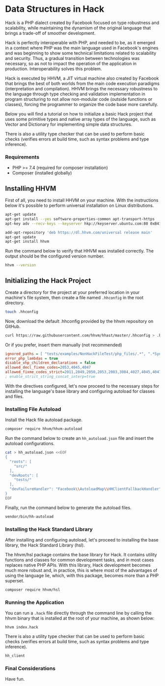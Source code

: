 # Data Structures in Hack

Hack is a PHP dialect created by Facebook focused on type robustness and scalability, while maintaining the dynamism of the original language that brings a trade-off of smoother development.

Hack is perfectly interoperable with PHP, and needed to be, as it emerged in a context where PHP was the main language used in Facebook's engines and was beginning to show some technical limitations related to scalability and security. Thus, a gradual transition between technologies was necessary, so as not to impact the operation of the application in production. Interoperability solves this problem.

Hack is executed by HHVM, a JIT virtual machine also created by Facebook that brings the best of both worlds from the main code execution paradigms (interpretation and compilation). HHVM brings the necessary robustness to the language through type checking and validation implementation in program structuring to not allow non-modular code (outside functions or classes), forcing the programmer to organize the code base more carefully.

Below you will find a tutorial on how to initialize a basic Hack project that uses some primitive types and native array types of the language, such as Vector and Dictionary for implementing simple data structures.

There is also a utility type checker that can be used to perform basic checks (verifies errors at build time, such as syntax problems and type inference).

### Requirements

- PHP >= 7.4 (required for composer installation)
- Composer (installed globally)

## Installing HHVM

First of all, you need to install HHVM on your machine. With the instructions below it's possible to perform universal installation on Linux distributions.

```bash
apt-get update 
apt-get install --yes software-properties-common apt-transport-https 
apt-key adv --recv-keys --keyserver hkp://keyserver.ubuntu.com:80 0xB4112585D386EB94 

add-apt-repository 'deb https://dl.hhvm.com/universal release main' 
apt-get update 
apt-get install hhvm
```

Run the command below to verify that HHVM was installed correctly. The output should be the configured version number.

```bash
hhvm --version
```

## Initializing the Hack Project

Create a directory for the project at your preferred location in your machine's file system, then create a file named `.hhconfig` in the root directory.

```bash
touch .hhconfig
```

Now, download the default .hhconfig provided by the hhvm repository on GitHub.

```bash
curl https://raw.githubusercontent.com/hhvm/hhast/master/.hhconfig > .hhconfig
```

Or if you prefer, insert them manually (not recommended)

```ini
ignored_paths = [ "tests/examples/NonHackFileTest/php_files/.*", ".*SyntaxExample.*", "vendor/bin" ]
error_php_lambdas = true
disable_xhp_children_declarations = false
allowed_decl_fixme_codes=2053,4045,4047
allowed_fixme_codes_strict=2011,2049,2050,2053,2083,3084,4027,4045,4047,4104,4106,4107,4108,4110,4128,4135,4188,4223,4240,4323,4390,4401
; enable_strict_string_concat_interp=true
```

With the directives configured, let's now proceed to the necessary steps for installing the language's base library and configuring autoload for classes and files.

### Installing File Autoload

Install the Hack file autoload package.

```bash
composer require hhvm/hhvm-autoload
```

Run the command below to create an `hh_autoload.json` file and insert the autoload configurations.

```bash
cat > hh_autoload.json <<EOF
{
  "roots": [
    "src/"
  ],
  "devRoots": [
    "tests/"
  ],
  "devFailureHandler": "Facebook\\AutoloadMap\\HHClientFallbackHandler"
}
EOF
```

Finally, run the command below to generate the autoload files.

```bash 
vendor/bin/hh-autoload
```

### Installing the Hack Standard Library

After installing and configuring autoload, let's proceed to installing the base library, the Hack Standard Library (hsl).

The hhvm/hsl package contains the base library for Hack. It contains utility functions and classes for common development tasks, and in most cases replaces native PHP APIs. With this library, Hack development becomes much more robust and, in practice, this is where most of the advantages of using the language lie, which, with this package, becomes more than a PHP superset.

```bash
composer require hhvm/hsl
```

### Running the Application

You can run a `.hack` file directly through the command line by calling the hhvm binary that is installed at the root of your machine, as shown below:

```
hhvm index.hack
```

There is also a utility type checker that can be used to perform basic checks (verifies errors at build time, such as syntax problems and type inference).

```bash
hh_client
```

### Final Considerations

Have fun.